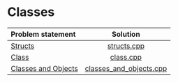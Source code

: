 # Classes

|    Problem statement    |          Solution           |
|:------------------------|:---------------------------:|
| [Structs][]             | [structs.cpp][]             |
| [Class][]               | [class.cpp][]               |
| [Classes and Objects][] | [classes_and_objects.cpp][] |

[Structs]:             https://www.hackerrank.com/challenges/c-tutorial-struct
[Class]:               https://www.hackerrank.com/challenges/c-tutorial-class
[Classes and Objects]: https://www.hackerrank.com/challenges/classes-objects

[structs.cpp]:             strings.cpp
[class.cpp]:               class.cpp
[classes_and_objects.cpp]: classes_and_objects.cpp
